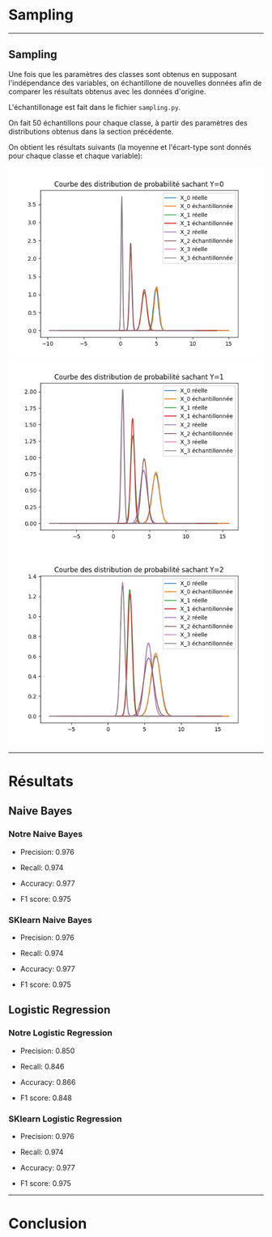 # Sampling

---

## Sampling

Une fois que les paramètres des classes sont obtenus en supposant l'indépendance des variables, on échantillone de nouvelles données afin de comparer les résultats obtenus avec les données d'origine.

  

L'échantillonage est fait dans le fichier `sampling.py`.

  

On fait 50 échantillons pour chaque classe, à partir des paramètres des distributions obtenus dans la section précédente.

  

On obtient les résultats suivants (la moyenne et l'écart-type sont donnés pour chaque classe et chaque variable):

![Comparaison des distributions réelles et échantillonées pour la classe 0](../res/sample_compare_Y_0.png)
![Comparaison des distributions réelles et échantillonées pour la classe 1](../res/sample_compare_Y_1.png)
![Comparaison des distributions réelles et échantillonées pour la classe 2](../res/sample_compare_Y_2.png)

---

# Résultats
## Naive Bayes
### Notre Naive Bayes

- Precision: 0.976

- Recall: 0.974

- Accuracy: 0.977

- F1 score: 0.975


### SKlearn Naive Bayes

- Precision: 0.976

- Recall: 0.974

- Accuracy: 0.977

- F1 score: 0.975


## Logistic Regression
### Notre Logistic Regression


- Precision: 0.850

- Recall: 0.846

- Accuracy: 0.866

- F1 score: 0.848

### SKlearn Logistic Regression
  

- Precision: 0.976

- Recall: 0.974

- Accuracy: 0.977

- F1 score: 0.975


---

# Conclusion

